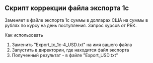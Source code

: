 Скрипт коррекции файла экспорта 1с
---

Заменяет в файле экспорта 1с суммы в долларах США на суммы в рублях по курсу на день поступления.
Запрос курсов от РБК.

Как использовать

1. Заменить "Export_to_1c-4_USD.txt" на имя вашего файла
2. Запустить в директории, где находится файл экспорта
3. Полученный результат - в файле "Export_USD.txt"
